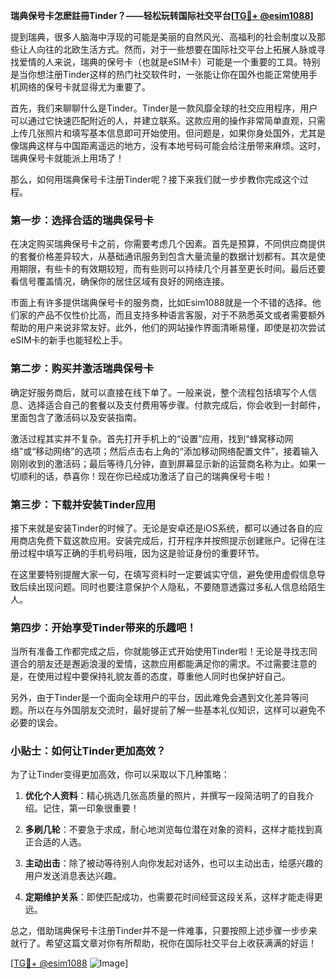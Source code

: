 **瑞典保号卡怎麽註冊Tinder？——轻松玩转国际社交平台[[TG💪+ @esim1088](https://t.me/s/esim1088)]**

提到瑞典，很多人脑海中浮现的可能是美丽的自然风光、高福利的社会制度以及那些让人向往的北欧生活方式。然而，对于一些想要在国际社交平台上拓展人脉或寻找爱情的人来说，瑞典的保号卡（也就是eSIM卡）可能是一个重要的工具。特别是当你想注册Tinder这样的热门社交软件时，一张能让你在国外也能正常使用手机网络的保号卡就显得尤为重要了。

首先，我们来聊聊什么是Tinder。Tinder是一款风靡全球的社交应用程序，用户可以通过它快速匹配附近的人，并建立联系。这款应用的操作非常简单直观，只需上传几张照片和填写基本信息即可开始使用。但问题是，如果你身处国外，尤其是像瑞典这样与中国距离遥远的地方，没有本地号码可能会给注册带来麻烦。这时，瑞典保号卡就能派上用场了！

那么，如何用瑞典保号卡注册Tinder呢？接下来我们就一步步教你完成这个过程。

### 第一步：选择合适的瑞典保号卡

在决定购买瑞典保号卡之前，你需要考虑几个因素。首先是预算，不同供应商提供的套餐价格差异较大，从基础通讯服务到包含大量流量的数据计划都有。其次是使用期限，有些卡的有效期较短，而有些则可以持续几个月甚至更长时间。最后还要看信号覆盖情况，确保你的居住区域有良好的网络连接。

市面上有许多提供瑞典保号卡的服务商，比如Esim1088就是一个不错的选择。他们家的产品不仅性价比高，而且支持多种语言客服，对于不熟悉英文或者需要额外帮助的用户来说非常友好。此外，他们的网站操作界面清晰易懂，即使是初次尝试eSIM卡的新手也能轻松上手。

### 第二步：购买并激活瑞典保号卡

确定好服务商后，就可以直接在线下单了。一般来说，整个流程包括填写个人信息、选择适合自己的套餐以及支付费用等步骤。付款完成后，你会收到一封邮件，里面包含了激活码以及安装指南。

激活过程其实并不复杂。首先打开手机上的“设置”应用，找到“蜂窝移动网络”或“移动网络”的选项；然后点击右上角的“添加移动网络配置文件”，接着输入刚刚收到的激活码；最后等待几分钟，直到屏幕显示新的运营商名称为止。如果一切顺利的话，恭喜你！现在你已经成功激活了自己的瑞典保号卡啦！

### 第三步：下载并安装Tinder应用

接下来就是安装Tinder的时候了。无论是安卓还是iOS系统，都可以通过各自的应用商店免费下载这款应用。安装完成后，打开程序并按照提示创建账户。记得在注册过程中填写正确的手机号码哦，因为这是验证身份的重要环节。

在这里要特别提醒大家一句，在填写资料时一定要诚实守信，避免使用虚假信息导致后续出现问题。同时也要注意保护个人隐私，不要随意透露过多私人信息给陌生人。

### 第四步：开始享受Tinder带来的乐趣吧！

当所有准备工作都完成之后，你就能够正式开始使用Tinder啦！无论是寻找志同道合的朋友还是邂逅浪漫的爱情，这款应用都能满足你的需求。不过需要注意的是，在使用过程中要保持礼貌友善的态度，尊重他人同时也保护好自己。

另外，由于Tinder是一个面向全球用户的平台，因此难免会遇到文化差异等问题。所以在与外国朋友交流时，最好提前了解一些基本礼仪知识，这样可以避免不必要的误会。

### 小贴士：如何让Tinder更加高效？

为了让Tinder变得更加高效，你可以采取以下几种策略：

1. **优化个人资料**：精心挑选几张高质量的照片，并撰写一段简洁明了的自我介绍。记住，第一印象很重要！

2. **多刷几轮**：不要急于求成，耐心地浏览每位潜在对象的资料，这样才能找到真正合适的人选。

3. **主动出击**：除了被动等待别人向你发起对话外，也可以主动出击，给感兴趣的用户发送消息表达兴趣。

4. **定期维护关系**：即使匹配成功，也需要花时间经营这段关系，这样才能走得更远。

总之，借助瑞典保号卡注册Tinder并不是一件难事，只要按照上述步骤一步步来就行了。希望这篇文章对你有所帮助，祝你在国际社交平台上收获满满的好运！

[[TG💪+ @esim1088](https://t.me/s/esim1088) ![Image](https://i.postimg.cc/4NQfJmqS/Snipaste-2025-05-13-00-14-12.png)]
